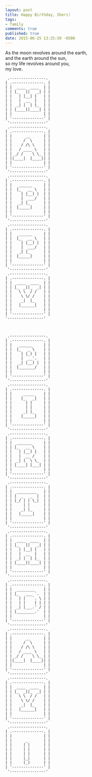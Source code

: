 ```yaml
---
layout: post
title: Happy Birthday, Sheri!
tags:
- family
comments: true
published: true
date: 2015-06-25 13:25:50 -0500
---
```


As the moon revolves around the earth,  
and the earth around the sun,  
so my life revolves around you,  
my love.

              


     .----------------. 
    | .--------------. |
    | |  ____  ____  | |
    | | |_   ||   _| | |
    | |   | |__| |   | |
    | |   |  __  |   | |
    | |  _| |  | |_  | |
    | | |____||____| | |
    | |              | |
    | '--------------' |
     '----------------' 
     .----------------. 
    | .--------------. |
    | |      __      | |
    | |     /  \     | |
    | |    / /\ \    | |
    | |   / ____ \   | |
    | | _/ /    \ \_ | |
    | ||____|  |____|| |
    | |              | |
    | '--------------' |
     '----------------' 
     .----------------. 
    | .--------------. |
    | |   ______     | |
    | |  |_   __ \   | |
    | |    | |__) |  | |
    | |    |  ___/   | |
    | |   _| |_      | |
    | |  |_____|     | |
    | |              | |
    | '--------------' |
     '----------------' 
     .----------------. 
    | .--------------. |
    | |   ______     | |
    | |  |_   __ \   | |
    | |    | |__) |  | |
    | |    |  ___/   | |
    | |   _| |_      | |
    | |  |_____|     | |
    | |              | |
    | '--------------' |
     '----------------' 
     .----------------. 
    | .--------------. |
    | |  ____  ____  | |
    | | |_  _||_  _| | |
    | |   \ \  / /   | |
    | |    \ \/ /    | |
    | |    _|  |_    | |
    | |   |______|   | |
    | |              | |
    | '--------------' |
    '----------------'
    
    
    
     .----------------. 
    | .--------------. |
    | |   ______     | |
    | |  |_   _ \    | |
    | |    | |_) |   | |
    | |    |  __'.   | |
    | |   _| |__) |  | |
    | |  |_______/   | |
    | |              | |
    | '--------------' |
     '----------------' 
     .----------------. 
    | .--------------. |
    | |     _____    | |
    | |    |_   _|   | |
    | |      | |     | |
    | |      | |     | |
    | |     _| |_    | |
    | |    |_____|   | |
    | |              | |
    | '--------------' |
     '----------------' 
     .----------------. 
    | .--------------. |
    | |  _______     | |
    | | |_   __ \    | |
    | |   | |__) |   | |
    | |   |  __ /    | |
    | |  _| |  \ \_  | |
    | | |____| |___| | |
    | |              | |
    | '--------------' |
     '----------------' 
     .----------------. 
    | .--------------. |
    | |  _________   | |
    | | |  _   _  |  | |
    | | |_/ | | \_|  | |
    | |     | |      | |
    | |    _| |_     | |
    | |   |_____|    | |
    | |              | |
    | '--------------' |
     '----------------' 
     .----------------. 
    | .--------------. |
    | |  ____  ____  | |
    | | |_   ||   _| | |
    | |   | |__| |   | |
    | |   |  __  |   | |
    | |  _| |  | |_  | |
    | | |____||____| | |
    | |              | |
    | '--------------' |
     '----------------' 
     .----------------. 
    | .--------------. |
    | |  ________    | |
    | | |_   ___ `.  | |
    | |   | |   `. \ | |
    | |   | |    | | | |
    | |  _| |___.' / | |
    | | |________.'  | |
    | |              | |
    | '--------------' |
     '----------------' 
     .----------------. 
    | .--------------. |
    | |      __      | |
    | |     /  \     | |
    | |    / /\ \    | |
    | |   / ____ \   | |
    | | _/ /    \ \_ | |
    | ||____|  |____|| |
    | |              | |
    | '--------------' |
     '----------------' 
     .----------------. 
    | .--------------. |
    | |  ____  ____  | |
    | | |_  _||_  _| | |
    | |   \ \  / /   | |
    | |    \ \/ /    | |
    | |    _|  |_    | |
    | |   |______|   | |
    | |              | |
    | '--------------' |
     '----------------' 
     .----------------. 
    | .--------------. |
    | |              | |
    | |      _       | |
    | |     | |      | |
    | |     | |      | |
    | |     | |      | |
    | |     |_|      | |
    | |     (_)      | |
    | '--------------' |
     '----------------' 

